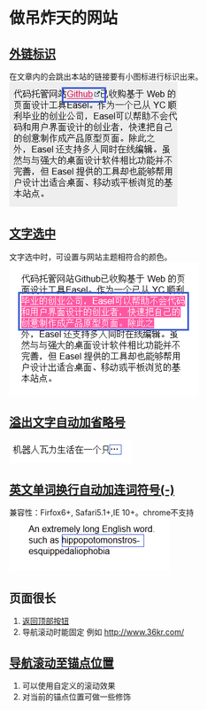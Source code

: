 # 做吊炸天的网站

## [外链标识](http://htmlpreview.github.io/?https://github.com/iamjoel/make-cool-site/blob/master/external-link/index.html)
在文章内的会跳出本站的链接要有小图标进行标识出来。    
![外链标识](external-link/demo.png)

## [文字选中](http://htmlpreview.github.io/?https://github.com/iamjoel/make-cool-site/blob/master/text-selected/text-selected.html)
文字选中时，可设置与网站主题相符合的颜色。    
![文字选中](text-selected/demo.png)

## [溢出文字自动加省略号](http://htmlpreview.github.io/?https://github.com/iamjoel/make-cool-site/blob/master/text-overflow/index.html)
![溢出文字自动加省略号](text-overflow/demo.png)

## [英文单词换行自动加连词符号(-)](http://htmlpreview.github.io/?https://github.com/iamjoel/make-cool-site/blob/master/en-word-break/index.html)
兼容性：Firfox6+, Safari5.1+,IE 10+。chrome不支持    
![英文单词换行自动加连词符](en-word-break/demo.png)

## 页面很长
1. [返回顶部按钮](http://htmlpreview.github.io/?https://github.com/iamjoel/make-cool-site/blob/master/scroll-to-top/index.html)
1. 导航滚动时能固定
例如 http://www.36kr.com/

## [导航滚动至锚点位置](http://htmlpreview.github.io/?https://github.com/iamjoel/make-cool-site/blob/master/nav-scroll-anim/index.html)
1. 可以使用自定义的滚动效果
1. 对当前的锚点位置可做一些修饰
